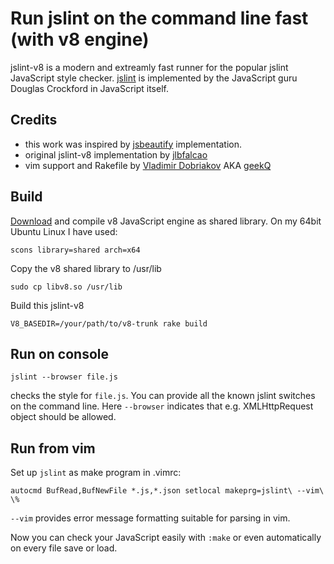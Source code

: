 
Run jslint on the command line fast (with v8 engine)
================================================

jslint-v8 is a modern and extreamly fast runner for the popular jslint
JavaScript style checker. [jslint][] is implemented by the JavaScript guru
Douglas Crockford in JavaScript itself.

Credits
--------
* this work was inspired by [jsbeautify][] implementation.
* original jslint-v8 implementation by [jlbfalcao][]
* vim support and Rakefile by [Vladimir Dobriakov][] AKA [geekQ][]


Build
-----

[Download][v8 doc] and compile v8 JavaScript engine as shared library.
On my 64bit Ubuntu Linux I have used:

    scons library=shared arch=x64

Copy the v8 shared library to /usr/lib

    sudo cp libv8.so /usr/lib

Build this jslint-v8

    V8_BASEDIR=/your/path/to/v8-trunk rake build


Run on console
--------------

    jslint --browser file.js

checks the style for `file.js`. You can provide all the known jslint
switches on the command line. Here `--browser` indicates that e.g.
XMLHttpRequest object should be allowed.


Run from vim
------------

Set up `jslint` as make program in .vimrc:

    autocmd BufRead,BufNewFile *.js,*.json setlocal makeprg=jslint\ --vim\ \%

`--vim` provides error message formatting suitable for parsing in vim.

Now you can check your JavaScript easily with `:make` or even
automatically on every file save or load.

[v8 doc]: http://code.google.com/apis/v8/build.html
[jsbeautify]: http://blog.slashpoundbang.com/post/2488598258/running-javascript-from-the-command-line-with-v8
[jlbfalcao]: https://github.com/jlbfalcao/jslint-v8
[Vladimir Dobriakov]: http://www.mobile-web-consulting.de
[jslint]: http://www.jslint.com/
[geekQ]: http://www.geekQ.net/
